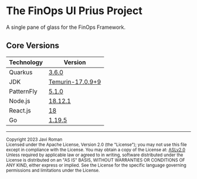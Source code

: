 # The FinOps UI Prius Project
A single pane of glass for the FinOps Framework.

## Core Versions

| Technology | Version                                                                              |
| ---------- |--------------------------------------------------------------------------------------|
| Quarkus    | [3.6.0](https://quarkus.io/blog/quarkus-3-6-0-released/)                             |
| JDK        | [Temurin-17.0.9+9](https://adoptium.net/temurin/release-notes/?version=jdk-17.0.9+9) |
| PatternFly | [5.1.0](https://www.patternfly.org/get-started/release-highlights#patternfly-5.1)    |
| Node.js    | [18.12.1](https://nodejs.org/en/blog/release/v18.12.1)                               |
| React.js   | [18](https://react.dev/blog/2022/03/29/react-v18)                                    |
| Go         | [1.19.5](https://go.dev/doc/devel/release#go1.19)                                    |


---
<sub>
Copyright 2023 Javi Roman
<br>
Licensed under the Apache License, Version 2.0 (the "License");
you may not use this file except in compliance with the License.
You may obtain a copy of the License at: 
<a href="https://www.apache.org/licenses/LICENSE-2.0">ASLv2.0</a>
 Unless required by applicable law or agreed to in writing, software
distributed under the License is distributed on an "AS IS" BASIS,
WITHOUT WARRANTIES OR CONDITIONS OF ANY KIND, either express or implied.
See the License for the specific language governing permissions and
limitations under the License.

